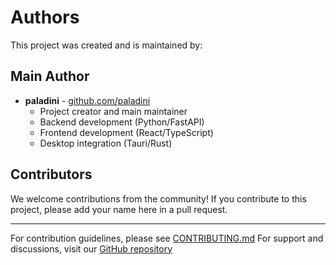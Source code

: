 # Authors

This project was created and is maintained by:

## Main Author
- **paladini** - [github.com/paladini](https://github.com/paladini)
  - Project creator and main maintainer
  - Backend development (Python/FastAPI)
  - Frontend development (React/TypeScript)
  - Desktop integration (Tauri/Rust)

## Contributors

We welcome contributions from the community! If you contribute to this project, please add your name here in a pull request.

---

For contribution guidelines, please see [CONTRIBUTING.md](CONTRIBUTING.md)
For support and discussions, visit our [GitHub repository](https://github.com/paladini/echo-transcribe)
